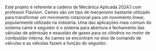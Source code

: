 Este projeto é referente a cadeira de Mecânica Aplicada 2024.1 com professor Flavison.
Cames são um tipo de mecanismo bastante utilizado para transformar um movimento rotacional para um movimento linear, popularmente utilizado na indústria.
Uma das aplicações mais comum do sistema came e seguidor é o sistema para abertura e fechamento das válvulas de admissão e exaustão de gases para os cilindros no motor de combustão interna. 
As cames se encontram no eixo de comando de válvulas e as válvulas fazem a função do seguidor.
